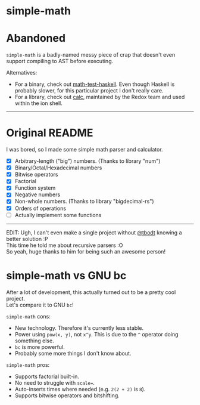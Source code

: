 # simple-math

# Abandoned

`simple-math` is a badly-named messy piece of crap that doesn't even support compiling to AST before executing.

Alternatives:

- For a binary, check out [math-test-haskell](https://github.com/jD91mZM2/math-test-haskell).
  Even though Haskell is probably slower, for this particular project I don't really care.
- For a library, check out [calc](https://github.com/redox-os/calc), maintained by the Redox team
  and used within the ion shell.

-------------------------

# Original README

I was bored, so I made some simple math parser and calculator.

- [x] Arbitrary-length ("big") numbers. (Thanks to library "num")
- [x] Binary/Octal/Hexadecimal numbers
- [x] Bitwise operators
- [x] Factorial
- [x] Function system
- [x] Negative numbers
- [x] Non-whole numbers. (Thanks to library "bigdecimal-rs")
- [x] Orders of operations
- [ ] Actually implement some functions

----------------------------------

EDIT: Ugh, I can't even make a single project without [@tbodt](https://github.com/tbodt) knowing a better solution :P  
This time he told me about recursive parsers :O  
So yeah, huge thanks to him for being such an awesome person!

# simple-math vs GNU bc

After a lot of development, this actually turned out to be a pretty cool project.  
Let's compare it to GNU `bc`!

`simple-math` cons:
- New technology. Therefore it's currently less stable.
- Power using `pow(x, y)`, not `x^y`. This is due to the `^` operator doing something else.
- `bc` is more powerful.
- Probably some more things I don't know about.

`simple-math` pros:
- Supports factorial built-in.
- No need to struggle with `scale=`.
- Auto-inserts times where needed (e.g. `2(2 + 2)` is `8`).
- Supports bitwise operators and bitshifting.
